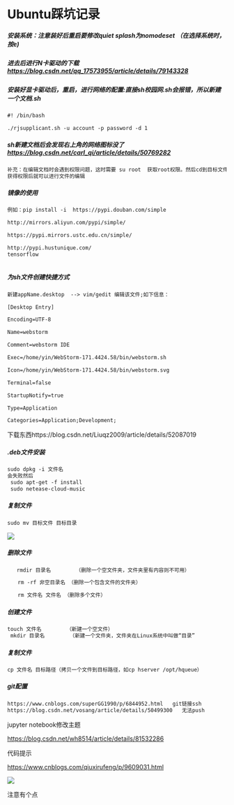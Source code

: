 # Ubuntu踩坑记录

#####  安装系统：注意装好后重启要修改*quiet splash*为nomodeset （在选择系统时，按e)

##### 进去后进行N卡驱动的下载  https://blog.csdn.net/qq_17573955/article/details/79143328  

##### 安装好显卡驱动后，重启，进行网络的配置:直接sh校园网.sh会报错，所以新建一个文档.sh

```txt
#! /bin/bash

./rjsupplicant.sh -u account -p password -d 1
```



##### sh新建文档后会发现右上角的网络图标没了 https://blog.csdn.net/carl_qi/article/details/50769282

```txt
补充：在编辑文档时会遇到权限问题，这时需要 su root  获取root权限。然后cd到目标文件目录。sudo chmod +w Networkd....
获得权限后就可以进行文件的编辑
```

##### 镜像的使用

```txt
例如：pip install -i  https://pypi.douban.com/simple

http://mirrors.aliyun.com/pypi/simple/

https://pypi.mirrors.ustc.edu.cn/simple/

http://pypi.hustunique.com/
tensorflow   



```

##### 为sh文件创建快捷方式

```txt
新建appName.desktop  --> vim/gedit 编辑该文件;如下信息：

[Desktop Entry]

Encoding=UTF-8

Name=webstorm

Comment=webstorm IDE

Exec=/home/yin/WebStorm-171.4424.58/bin/webstorm.sh

Icon=/home/yin/WebStorm-171.4424.58/bin/webstorm.svg

Terminal=false

StartupNotify=true

Type=Application

Categories=Application;Development;


```

下载东西https://blog.csdn.net/Liuqz2009/article/details/52087019

##### .deb文件安装

```txt
sudo dpkg -i 文件名
会失败然后
 sudo apt-get -f install
 sudo netease-cloud-music
```

##### 复制文件

```txt
sudo mv 目标文件 目标目录  
```

![](https://images2015.cnblogs.com/blog/16576/201607/16576-20160710222051796-1907038675.png)

##### 删除文件

```txt
   rmdir 目录名        （删除一个空文件夹，文件夹里有内容则不可用）

　　rm -rf 非空目录名 （删除一个包含文件的文件夹）

　　rm 文件名 文件名 （删除多个文件）
```

##### 创建文件

```txt
touch 文件名        （新建一个空文件）
 mkdir 目录名        （新建一个文件夹，文件夹在Linux系统中叫做“目录”
```

##### 复制文件

```txt
cp 文件名 目标路径（拷贝一个文件到目标路径，如cp hserver /opt/hqueue）
```



##### git配置

```txt
https://www.cnblogs.com/superGG1990/p/6844952.html   git链接ssh
https://blog.csdn.net/vosang/article/details/50499300   无法push
```



jupyter notebook修改主题

https://blog.csdn.net/wh8514/article/details/81532286

代码提示

<https://www.cnblogs.com/qiuxirufeng/p/9609031.html>







![](https://s2.ax1x.com/2019/03/21/A1dnw4.png)

注意有个点